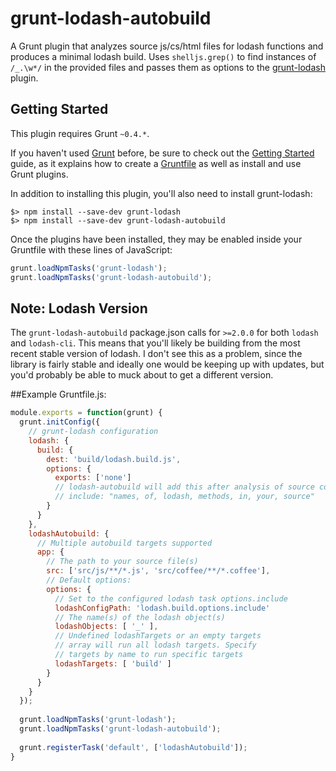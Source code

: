 grunt-lodash-autobuild
======================

A Grunt plugin that analyzes source js/cs/html files for lodash functions and
produces a minimal lodash build. Uses `shelljs.grep()` to find instances of
`/_.\w*/` in the provided files and passes them as options to the
[grunt-lodash](https://github.com/lodash/grunt-lodash) plugin.

## Getting Started
This plugin requires Grunt `~0.4.*`.

If you haven't used [Grunt](http://gruntjs.com/) before, be sure to check out
the [Getting Started](http://gruntjs.com/getting-started) guide, as it explains
how to create a [Gruntfile](http://gruntjs.com/sample-gruntfile) as well as
install and use Grunt plugins. 

In addition to installing this plugin, you'll also need to install grunt-lodash:

```shell
$> npm install --save-dev grunt-lodash
$> npm install --save-dev grunt-lodash-autobuild
```

Once the plugins have been installed, they may be enabled inside your Gruntfile
with these lines of JavaScript:

```js
grunt.loadNpmTasks('grunt-lodash');
grunt.loadNpmTasks('grunt-lodash-autobuild');
```


## Note: Lodash Version

The `grunt-lodash-autobuild` package.json calls for `>=2.0.0` for both `lodash`
and `lodash-cli`. This means that you'll likely be building from the most recent
stable version of lodash. I don't see this as a problem, since the library is
fairly stable and ideally one would be keeping up with updates, but you'd
probably be able to muck about to get a different version.

##Example Gruntfile.js:

```js
module.exports = function(grunt) {
  grunt.initConfig({
    // grunt-lodash configuration
    lodash: {
      build: {
        dest: 'build/lodash.build.js',
        options: {
          exports: ['none']
          // lodash-autobuild will add this after analysis of source code
          // include: "names, of, lodash, methods, in, your, source" 
        }
      }
    },
    lodashAutobuild: {
      // Multiple autobuild targets supported
      app: {
        // The path to your source file(s)
        src: ['src/js/**/*.js', 'src/coffee/**/*.coffee'],
        // Default options:
        options: {
          // Set to the configured lodash task options.include
          lodashConfigPath: 'lodash.build.options.include'
          // The name(s) of the lodash object(s)
          lodashObjects: [ '_' ],
          // Undefined lodashTargets or an empty targets
          // array will run all lodash targets. Specify
          // targets by name to run specific targets
          lodashTargets: [ 'build' ]
        }            
      }
    }
  });
  
  grunt.loadNpmTasks('grunt-lodash');
  grunt.loadNpmTasks('grunt-lodash-autobuild');
  
  grunt.registerTask('default', ['lodashAutobuild']);
}
```
